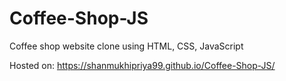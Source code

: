 # Coffee-Shop-JS
Coffee shop website clone using HTML, CSS, JavaScript

Hosted on: https://shanmukhipriya99.github.io/Coffee-Shop-JS/
